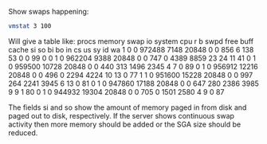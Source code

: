 Show swaps happening:

```bash
vmstat 3 100
```

Will give a table like:
procs                  memory    swap         io     system         cpu
 r  b swpd   free  buff cache si   so   bi    bo   in    cs us sy id wa
 1  0    0 972488  7148 20848  0    0  856     6  138    53  0  0 99  0
 0  1    0 962204  9388 20848  0    0  747     0 4389  8859 23 24 11 41
 0  1    0 959500 10728 20848  0    0  440   313 1496  2345  4  7  0 89
 0  1    0 956912 12216 20848  0    0  496     0 2294  4224 10 13  0 77
 1  1    0 951600 15228 20848  0    0  997   264 2241  3945  6 13  0 81
 0  1    0 947860 17188 20848  0    0  647   280 2386  3985  9  9  1 80
 0  1    0 944932 19304 20848  0    0  705     0 1501  2580  4  9  0 87

The fields si and so show the amount of memory paged in from disk and paged out to disk, respectively. If the server shows continuous swap activity then more memory should be added or the SGA size should be reduced.
